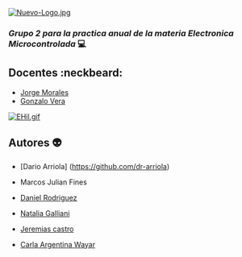 

[![Nuevo-Logo.jpg](https://i.postimg.cc/XqG4t8Dt/Nuevo-Logo.jpg)](https://postimg.cc/sGrkhpzJ)


### _Grupo 2 para la practica anual de la materia Electronica Microcontrolada_ :computer:

## Docentes  :neckbeard:

- [Jorge Morales](https://github.com/rebmorales)
- [Gonzalo Vera](https://github.com/gonaiot)


[![EHil.gif](https://i.postimg.cc/g0pdr6G7/EHil.gif)](https://postimg.cc/pms36rhQ)


## Autores :alien:

- [Dario Arriola] (https://github.com/dr-arriola)

- Marcos Julian Fines

- [Daniel Rodriguez](https://github.com/danydeitu) 

- [Natalia Galliani](https://github.com/NataliaGalliani)

- [Jeremias castro](https://github.com/Jerec4stro)

- [Carla Argentina Wayar](https://github.com/WayarCarla)
